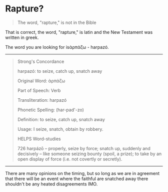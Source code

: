 # Rapture?

> The word, "rapture," is not in the Bible

That is correct, the word, "rapture," is latin and the New Testament was written in greek. 

The word you are looking for isἁρπάζω - harpazó.

----

> Strong's Concordance
>
> harpazó: to seize, catch up, snatch away
>
> Original Word: ἁρπάζω
>
> Part of Speech: Verb
>
> Transliteration: harpazó
>
> Phonetic Spelling: (har-pad'-zo)
>
> Definition: to seize, catch up, snatch away
>
> Usage: I seize, snatch, obtain by robbery.
>
> HELPS Word-studies
>
> 726 harpázō – properly, seize by force; snatch up, suddenly and decisively – like someone seizing bounty (spoil, a prize); to take by an open display of force (i.e. not covertly or secretly).

----

There are many opinions on the timing, but so long as we are in agreement that there will be an event where the faithful are snatched away there shouldn't be any heated disagreements IMO.
